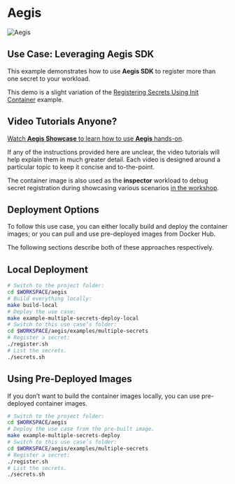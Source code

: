 # Aegis

![Aegis](../../assets/aegis-icon.png "Aegis")

## Use Case: Leveraging Aegis SDK

This example demonstrates how to use **Aegis SDK** to register more than one
secret to your workload.

This demo is a slight variation of the 
[Registering Secrets Using Init Container](../using-init-container)
example.

## Video Tutorials Anyone?

[Watch **Aegis Showcase** to learn how to use **Aegis** hands-on][videos].

If any of the instructions provided here are unclear, the video tutorials will
help explain them in much greater detail. Each video is designed around a
particular topic to keep it concise and to-the-point.

The container image is also used as the **inspector** workload to debug secret
registration during showcasing various scenarios [in the workshop](../aegis-workshop).

[videos]: https://vimeo.com/showcase/10074951 "Aegis Showcase"

## Deployment Options

To follow this use case, you can either locally build and deploy the container
images; or you can pull and use pre-deployed images from Docker Hub.

The following sections describe both of these approaches respectively.

## Local Deployment

```bash
# Switch to the project folder:
cd $WORKSPACE/aegis 
# Build everything locally:
make build-local
# Deploy the use case:
make example-multiple-secrets-deploy-local
# Switch to this use case’s folder:
cd $WORKSPACE/aegis/examples/multiple-secrets
# Register a secret:
./register.sh
# List the secrets.
./secrets.sh
```

## Using Pre-Deployed Images

If you don’t want to build the container images locally, you can use
pre-deployed container images.

```bash 
# Switch to the project folder:
cd $WORKSPACE/aegis 
# Deploy the use case from the pre-built image.
make example-multiple-secrets-deploy
# Switch to this use case’s folder:
cd $WORKSPACE/aegis/examples/multiple-secrets
# Register a secret:
./register.sh
# List the secrets.
./secrets.sh
```
